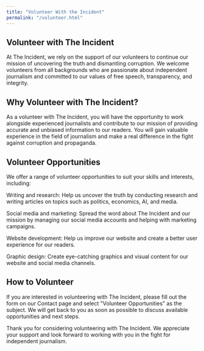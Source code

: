 ```yaml
---
title: "Volunteer With the Incident"
permalink: "/volunteer.html"
---
```


## Volunteer with The Incident
At The Incident, we rely on the support of our volunteers to continue our mission of uncovering the truth and dismantling corruption. We welcome volunteers from all backgrounds who are passionate about independent journalism and committed to our values of free speech, transparency, and integrity.

## Why Volunteer with The Incident?
As a volunteer with The Incident, you will have the opportunity to work alongside experienced journalists and contribute to our mission of providing accurate and unbiased information to our readers. You will gain valuable experience in the field of journalism and make a real difference in the fight against corruption and propaganda.

## Volunteer Opportunities
We offer a range of volunteer opportunities to suit your skills and interests, including:

Writing and research: Help us uncover the truth by conducting research and writing articles on topics such as politics, economics, AI, and media.

Social media and marketing: Spread the word about The Incident and our mission by managing our social media accounts and helping with marketing campaigns.

Website development: Help us improve our website and create a better user experience for our readers.

Graphic design: Create eye-catching graphics and visual content for our website and social media channels.

## How to Volunteer
If you are interested in volunteering with The Incident, please fill out the form on our Contact page and select "Volunteer Opportunities" as the subject. We will get back to you as soon as possible to discuss available opportunities and next steps.

Thank you for considering volunteering with The Incident. We appreciate your support and look forward to working with you in the fight for independent journalism.
